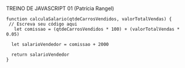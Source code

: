 TREINO DE JAVASCRIPT 01
(Patrícia Rangel) 


``` 
function calculaSalario(qtdeCarrosVendidos, valorTotalVendas) {
 // Escreva seu código aqui
   let comissao = (qtdeCarrosVendidos * 100) + (valorTotalVendas * 0.05)
  
  let salarioVendedor = comissao + 2000
  
  return salarioVendedor
}
```